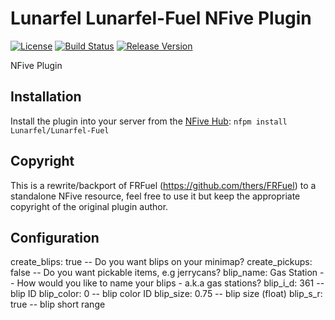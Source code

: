 # Lunarfel Lunarfel-Fuel NFive Plugin
[![License](https://img.shields.io/github/license/Lunarfel/Lunarfel-Fuel.svg)](LICENSE)
[![Build Status](https://img.shields.io/appveyor/ci/Lunarfel/Lunarfel-Fuel/master.svg)](https://ci.appveyor.com/project/Lunarfel/Lunarfel-Fuel)
[![Release Version](https://img.shields.io/github/release/Lunarfel/Lunarfel-Fuel/all.svg)](https://github.com/Lunarfel/Lunarfel-Fuel/releases)

NFive Plugin

## Installation
Install the plugin into your server from the [NFive Hub](https://hub.nfive.io/Lunarfel/Lunarfel-Fuel): `nfpm install Lunarfel/Lunarfel-Fuel`

## Copyright
This is a rewrite/backport of FRFuel (https://github.com/thers/FRFuel) to a standalone NFive resource, feel free to use it but keep the appropriate copyright of the original plugin author.

## Configuration
create_blips: true -- Do you want blips on your minimap?
create_pickups: false -- Do you want pickable items, e.g jerrycans?
blip_name: Gas Station -- How would you like to name your blips - a.k.a gas stations?
blip_i_d: 361 -- blip ID
blip_color: 0 -- blip color ID
blip_size: 0.75 -- blip size (float)
blip_s_r: true -- blip short range
